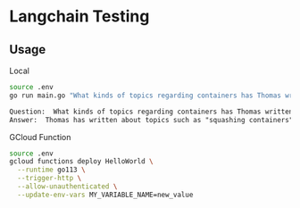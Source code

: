 # Langchain Testing

## Usage

Local

```sh
source .env
go run main.go "What kinds of topics regarding containers has Thomas written about"
```

```txt
Question:  What kinds of topics regarding containers has Thomas written about
Answer:  Thomas has written about topics such as "squashing containers" and "using Homebrew as a package manager for macOS."
```

GCloud Function

```sh
source .env
gcloud functions deploy HelloWorld \
  --runtime go113 \
  --trigger-http \
  --allow-unauthenticated \
  --update-env-vars MY_VARIABLE_NAME=new_value
```

<!-- 
IDEAS
- RAG (retrieval augmented API). Pull contents of all my blog posts. Make it a chat interface.
  - Serverless API can't be cloning the Repo every time. Should I put all my data onto a GCP bucket?
  - Make it a chat interface, where you can follow up on questions
  - https://github.com/tmc/langchaingo/blob/main/examples/document-qa-example/document_qa.go
  - https://github.com/tmc/langchaingo/blob/main/examples/chroma-vectorstore-example/chroma_vectorstore_example.go
- Pull contents of all Kubecost codebases & docs
-->

<!-- 
DONE
- Questions are parameterized and passed as CLI Args
- Graceful failure when cloning the repo
- Expose it as an API via GCP Cloud Functions
-->

<!-- 
Memory limit of 128 MiB exceeded with 131 MiB used. Consider increasing the memory limit
Function execution took 40880 ms, finished with status: 'connection error'
-->

<!-- 
// API returned unexpected status code: 400: This model's maximum context length
// is 4097 tokens. However, your messages resulted in 11030 tokens. Please
// reduce the length of the messages.
-->
